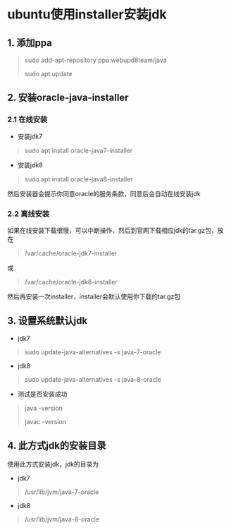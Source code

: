 # ubuntu使用installer安装jdk

## 1. 添加ppa

> sudo add-apt-repository ppa:webupd8team/java
>
> sudo apt update



## 2. 安装oracle-java-installer

### 2.1 在线安装

- 安装jdk7

> sudo apt install oracle-java7-installer

- 安装jdk8

> sudo apt install oracle-java8-installer

然后安装器会提示你同意oracle的服务条款，同意后会自动在线安装jdk



### 2.2 离线安装

如果在线安装下载很慢，可以中断操作，然后到官网下载相应jdk的tar.gz包，放在

> /var/cache/oracle-jdk7-installer

或

> /var/cache/oracle-jdk8-installer

然后再安装一次installer，installer会默认使用你下载的tar.gz包



## 3. 设置系统默认jdk

- jdk7

> sudo update-java-alternatives -s java-7-oracle

- jdk8

> sudo update-java-alternatives -s java-8-oracle

- 测试是否安装成功

> java -version
>
> javac -version



## 4. 此方式jdk的安装目录

使用此方式安装jdk，jdk的目录为

- jdk7

> /usr/lib/jvm/java-7-oracle

- jdk8

> /usr/lib/jvm/java-8-oracle
